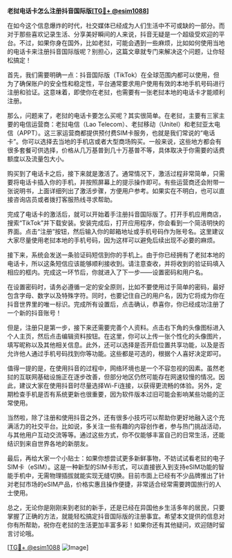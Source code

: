 **老挝电话卡怎么注册抖音国际版[[TG💪+ @esim1088](https://t.me/s/esim1088)]**

在如今这个信息爆炸的时代，社交媒体已经成为人们生活中不可或缺的一部分。而对于那些喜欢记录生活、分享美好瞬间的人来说，抖音无疑是一个超级受欢迎的平台。不过，如果你身在国外，比如老挝，可能会遇到一些麻烦，比如如何使用当地的电话卡来注册抖音国际版呢？别担心，这篇文章就专门来解决这个问题，让你轻松搞定！

首先，我们需要明确一点：抖音国际版（TikTok）在全球范围内都可以使用，但为了确保账户的安全性和稳定性，平台通常要求用户使用有效的本地手机号码进行注册和验证。这意味着，即使你在老挝，也需要有一张老挝本地的电话卡才能顺利注册。

那么，问题来了，老挝的电话卡要怎么买呢？其实很简单。在老挝，主要有三家主要的电信运营商：老挝电信（Lao Telecom）、老挝移动（Unitel）和老挝亚太电信（APPT）。这三家运营商都提供预付费SIM卡服务，也就是我们常说的“电话卡”。你可以选择去当地的手机店或者大型商场购买。一般来说，这些地方都会有很多套餐可供选择，价格从几万基普到几十万基普不等，具体取决于你需要的话费额度以及流量包大小。

购买到了电话卡之后，接下来就是激活了。通常情况下，激活过程非常简单，只需要将电话卡插入你的手机，并按照屏幕上的提示操作即可。有些运营商还会附带一张说明书，上面详细列出了激活步骤，方便用户参考。如果实在不明白，也可以直接咨询店员或者拨打客服热线寻求帮助。

完成了电话卡的激活后，就可以开始着手注册抖音国际版了。打开手机应用商店，搜索“TikTok”并下载安装。安装完成后，打开应用程序，你会看到一个简洁明快的界面。点击“注册”按钮，然后输入你的邮箱地址或手机号码作为账号名。这里建议大家尽量使用老挝本地的手机号码，因为这样可以避免后续出现不必要的麻烦。

接下来，系统会发送一条验证码短信到你的手机上。由于你已经拥有了老挝本地的电话卡，所以这条短信应该能够顺利接收到。请注意查收，并将收到的验证码填入相应的框内。完成这一环节后，你就进入了下一步——设置密码和用户名。

在设置密码时，请务必遵循一定的安全原则，比如不要使用过于简单的密码，最好包含字母、数字以及特殊字符。同时，也要记住自己的用户名，因为它将成为你在抖音世界里的唯一标识。完成所有设置后，点击确认，恭喜你，你已经成功注册了一个新的抖音账号！

但是，注册只是第一步，接下来还需要完善个人资料。点击右下角的头像图标进入个人主页，然后点击编辑资料按钮。在这里，你可以上传一张个性化的头像图片，填写昵称以及其他相关信息。此外，还可以选择是否开启位置共享功能，以及是否允许他人通过手机号码找到你等功能。这些都是可选的，根据个人喜好决定即可。

值得一提的是，在使用抖音的过程中，网络环境也是一个不容忽视的因素。虽然老挝的互联网基础设施正在逐步改善，但部分地区仍然可能存在网速较慢的情况。因此，建议大家在使用抖音时尽量选择Wi-Fi连接，以获得更流畅的体验。另外，定期检查手机是否有系统更新也很重要，因为软件版本过旧可能会影响某些功能的正常使用。

当然啦，除了注册和使用抖音之外，还有很多小技巧可以帮助你更好地融入这个充满活力的社交平台。比如说，多关注一些有趣的内容创作者，参与热门挑战活动，与其他用户互动交流等等。通过这些方式，你不仅能够丰富自己的日常生活，还能结识到来自世界各地的新朋友。

最后，再给大家一个小贴士：如果你想尝试更多新鲜事物，不妨试试看老挝的电子SIM卡（eSIM）。这是一种新型的SIM卡形式，可以直接嵌入到支持eSIM功能的智能手机中，无需物理插拔就能实现无缝切换。目前市面上已经有不少品牌推出了针对老挝市场的eSIM产品，价格实惠且操作便捷，非常适合经常需要跨国旅行的人士使用。

总之，无论你是刚刚来到老挝的新手，还是已经在异国他乡生活多年的居民，只要掌握了正确的方法，就能轻松搞定抖音国际版的注册事宜。希望本文提供的信息对你有所帮助，祝你在老挝的生活更加丰富多彩！如果你还有其他疑问，欢迎随时留言讨论哦。

[[TG💪+ @esim1088](https://t.me/s/esim1088) ![Image](https://i.postimg.cc/4NQfJmqS/Snipaste-2025-05-13-00-14-12.png)]